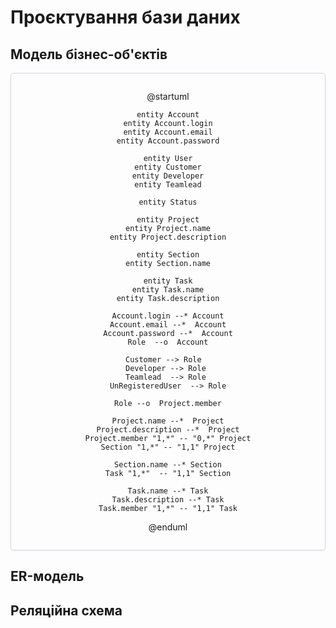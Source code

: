 # Проєктування бази даних

## Модель бізнес-об'єктів

<center style="
    border-radius:4px;
    border: 1px solid #cfd7e6;
    box-shadow: 0 1px 3px 0 rgba(89,105,129,.05), 0 1px 1px 0 rgba(0,0,0,.025);
    padding: 1em;"
>

@startuml

    entity Account
    entity Account.login
    entity Account.email
    entity Account.password

    entity User
    entity Customer
    entity Developer
    entity Teamlead

    entity Status

    entity Project
    entity Project.name
    entity Project.description

    entity Section
    entity Section.name

    entity Task
    entity Task.name
    entity Task.description

    Account.login --* Account
    Account.email --*  Account
    Account.password --*  Account
    Role  --o  Account

    Customer --> Role  
    Developer --> Role 
    Teamlead  --> Role 
    UnRegisteredUser  --> Role

    Role --o  Project.member
    
    Project.name --*  Project
    Project.description --*  Project
    Project.member "1,*" -- "0,*" Project
    Section "1,*" -- "1,1" Project
    
    Section.name --* Section
    Task "1,*"  -- "1,1" Section
    
    Task.name --* Task
    Task.description --* Task
    Task.member "1,*" -- "1,1" Task

@enduml

</center>

## ER-модель
## Реляційна схема
